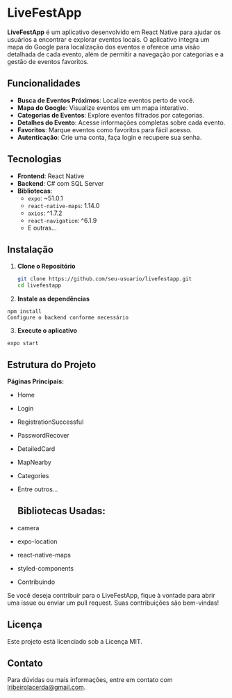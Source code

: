 # LiveFestApp

**LiveFestApp** é um aplicativo desenvolvido em React Native para ajudar os usuários a encontrar e explorar eventos locais. O aplicativo integra um mapa do Google para localização dos eventos e oferece uma visão detalhada de cada evento, além de permitir a navegação por categorias e a gestão de eventos favoritos.

## Funcionalidades

- **Busca de Eventos Próximos**: Localize eventos perto de você.
- **Mapa do Google**: Visualize eventos em um mapa interativo.
- **Categorias de Eventos**: Explore eventos filtrados por categorias.
- **Detalhes do Evento**: Acesse informações completas sobre cada evento.
- **Favoritos**: Marque eventos como favoritos para fácil acesso.
- **Autenticação**: Crie uma conta, faça login e recupere sua senha.

## Tecnologias

- **Frontend**: React Native
- **Backend**: C# com SQL Server
- **Bibliotecas**:
  - `expo`: ~51.0.1
  - `react-native-maps`: 1.14.0
  - `axios`: ^1.7.2
  - `react-navigation`: ^6.1.9
  - E outras...

## Instalação

1. **Clone o Repositório**

   ```bash
   git clone https://github.com/seu-usuario/livefestapp.git
   cd livefestapp

  2. **Instale as dependências**

    npm install
    Configure o backend conforme necessário

  3. **Execute o aplicativo**

    expo start


## Estrutura do Projeto
**Páginas Principais:**

- Home
- Login
- RegistrationSuccessful
- PasswordRecover
- DetailedCard
- MapNearby
- Categories
- Entre outros...
  
  ## Bibliotecas Usadas:

- camera
- expo-location
- react-native-maps
- styled-components
- Contribuindo

Se você deseja contribuir para o LiveFestApp, fique à vontade para abrir uma issue ou enviar um pull request. Suas contribuições são bem-vindas!

## Licença
Este projeto está licenciado sob a Licença MIT.

## Contato
Para dúvidas ou mais informações, entre em contato com lribeirolacerda@gmail.com.
